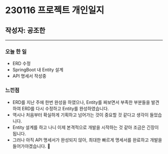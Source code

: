 # 230116 프로젝트 개인일지
## 작성자: 공조한

---

### 오늘 한 일

- ERD 수정
- SpringBoot 내 Entity 설계
- API 명세서 작성중

### 느낀점

- ERD를 지난 주에 한번 완성을 하였으나, Entity를 짜보면서 부족한 부분들을 발견하여 ERD를 다시 수정하고 Entity를 완성하였습니다.
- 역시나 처음부터 확실하게 기획하고 넘어가는 것이 중요할 것 같다고 생각이 들었습니다.
- Entity 설계를 하고 나니 이제 본격적으로 개발을 시작하는 것 같아 조금은 긴장이 됩니다.
- 그러나 아직 API 명세서가 완성되지 않아, 최대한 빠르게 명세서를 완료하고 개발을 들어가야겠습니다. 🤣
